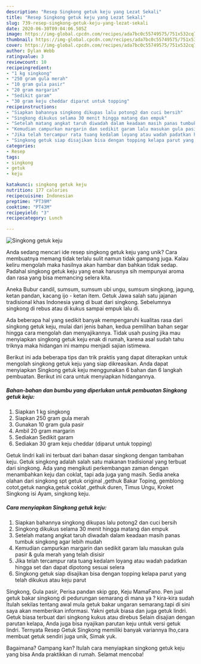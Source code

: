 ```yaml
---
description: "Resep Singkong getuk keju yang Lezat Sekali"
title: "Resep Singkong getuk keju yang Lezat Sekali"
slug: 739-resep-singkong-getuk-keju-yang-lezat-sekali
date: 2020-06-30T09:04:06.505Z
image: https://img-global.cpcdn.com/recipes/ada7bc0c55749575/751x532cq70/singkong-getuk-keju-foto-resep-utama.jpg
thumbnail: https://img-global.cpcdn.com/recipes/ada7bc0c55749575/751x532cq70/singkong-getuk-keju-foto-resep-utama.jpg
cover: https://img-global.cpcdn.com/recipes/ada7bc0c55749575/751x532cq70/singkong-getuk-keju-foto-resep-utama.jpg
author: Dylan Webb
ratingvalue: 3
reviewcount: 10
recipeingredient:
- "1 kg singkong"
- "250 gram gula merah"
- "10 gram gula pasir"
- "20 gram margarin"
- "Sedikit garam"
- "30 gram keju cheddar diparut untuk topping"
recipeinstructions:
- "Siapkan bahannya singkong dikupas lalu potong2 dan cuci bersih"
- "Singkong dikukus selama 30 menit hingga matang dan empuk"
- "Setelah matang angkat taruh diwadah dalam keadaan masih panas tumbuk singkong agar lebih mudah"
- "Kemudian campurkan margarin dan sedikit garam lalu masukan gula pasir &amp; gula merah yang telah disisir"
- "Jika telah tercampur rata tuang kedalam loyang atau wadah padatkan hingga set dan dapat dipotong sesuai selera"
- "Singkong getuk siap disajikan bisa dengan topping kelapa parut yang telah dikukus atau keju parut"
categories:
- Resep
tags:
- singkong
- getuk
- keju

katakunci: singkong getuk keju 
nutrition: 177 calories
recipecuisine: Indonesian
preptime: "PT39M"
cooktime: "PT43M"
recipeyield: "3"
recipecategory: Lunch

---
```



![Singkong getuk keju](https://img-global.cpcdn.com/recipes/ada7bc0c55749575/751x532cq70/singkong-getuk-keju-foto-resep-utama.jpg)

Anda sedang mencari ide resep singkong getuk keju yang unik? Cara membuatnya memang tidak terlalu sulit namun tidak gampang juga. Kalau keliru mengolah maka hasilnya akan hambar dan bahkan tidak sedap. Padahal singkong getuk keju yang enak harusnya sih mempunyai aroma dan rasa yang bisa memancing selera kita.

Aneka Bubur candil, sumsum, sumsum ubi ungu, sumsum singkong, jagung, ketan pandan, kacang ijo - ketan item. Getuk Jawa salah satu jajanan tradisional khas Indonesia yang di buat dari singkong. Sebelumnya singkong di rebus atau di kukus sampai empuk lalu di.

Ada beberapa hal yang sedikit banyak mempengaruhi kualitas rasa dari singkong getuk keju, mulai dari jenis bahan, kedua pemilihan bahan segar hingga cara mengolah dan menyajikannya. Tidak usah pusing jika mau menyiapkan singkong getuk keju enak di rumah, karena asal sudah tahu triknya maka hidangan ini mampu menjadi sajian istimewa.


Berikut ini ada beberapa tips dan trik praktis yang dapat diterapkan untuk mengolah singkong getuk keju yang siap dikreasikan. Anda dapat menyiapkan Singkong getuk keju menggunakan 6 bahan dan 6 langkah pembuatan. Berikut ini cara untuk menyiapkan hidangannya.

<!--inarticleads1-->

##### Bahan-bahan dan bumbu yang diperlukan untuk pembuatan Singkong getuk keju:

1. Siapkan 1 kg singkong
1. Siapkan 250 gram gula merah
1. Gunakan 10 gram gula pasir
1. Ambil 20 gram margarin
1. Sediakan Sedikit garam
1. Sediakan 30 gram keju cheddar (diparut untuk topping)


Getuk lindri kali ini terbuat dari bahan dasar singkong dengan tambahan keju. Getuk singkong adalah salah satu makanan tradisional yang terbuat dari singkong. Ada yang mengikuti perkembangan zaman dengan menambahkan keju dan coklat, tapi ada juga yang masih. Sedia aneka olahan dari singkong spt getuk original ,gethuk Bakar Toping, gemblong cotot,getuk nangka,getuk coklat ,gethuk duren, Timus Ungu, Kroket Singkong isi Ayam, singkong keju. 

<!--inarticleads2-->

##### Cara menyiapkan Singkong getuk keju:

1. Siapkan bahannya singkong dikupas lalu potong2 dan cuci bersih
1. Singkong dikukus selama 30 menit hingga matang dan empuk
1. Setelah matang angkat taruh diwadah dalam keadaan masih panas tumbuk singkong agar lebih mudah
1. Kemudian campurkan margarin dan sedikit garam lalu masukan gula pasir &amp; gula merah yang telah disisir
1. Jika telah tercampur rata tuang kedalam loyang atau wadah padatkan hingga set dan dapat dipotong sesuai selera
1. Singkong getuk siap disajikan bisa dengan topping kelapa parut yang telah dikukus atau keju parut


Singkong, Gula pasir, Perisa pandan skip gpp, Keju MamaFano. Pen jual getuk bakar singkong di pedurungan semarang di mana ya ? kira-kira sudah Itulah sekilas tentang awal mula getuk bakar ungaran semarang.tapi di sini saya akan memberikan informasi. Yakni getuk biasa dan juga getuk lindri. Getuk biasa terbuat dari singkong kukus atau direbus Selain disajian dengan parutan kelapa, Anda juga bisa nyajikan parutan keju untuk versi getuk lindri. Ternyata Resep Getuk Singkong memiliki banyak variannya lho,cara membuat getuk sendiri juga unik, Simak yuk. 

Bagaimana? Gampang kan? Itulah cara menyiapkan singkong getuk keju yang bisa Anda praktikkan di rumah. Selamat mencoba!
